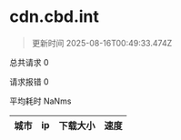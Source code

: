 
  # cdn.cbd.int

  > 更新时间 2025-08-16T00:49:33.474Z
  
  总共请求 0

  请求报错 0

  平均耗时 NaNms

|城市|ip|下载大小|速度|
|-----|----------|---|---|

  